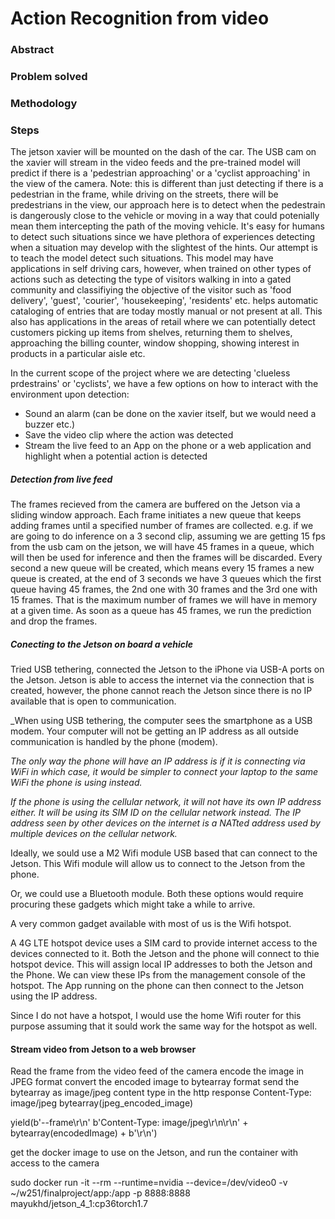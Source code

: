 # Action Recognition from video

### Abstract

### Problem solved

### Methodology

### Steps

The jetson xavier will be mounted on the dash of the car. The USB cam on the xavier will stream in the video feeds and the pre-trained model will predict if there is a 'pedestrian approaching' or a 'cyclist approaching' in the view of the camera. Note: this is different than just detecting if there is a pedestrian in the frame, while driving on the streets, there will be predestrians in the view, our approach here is to detect when the pedestrain is dangerously close to the vehicle or moving in a way that could potenially mean them intercepting the path of the moving vehicle. It's easy for humans to detect such situations since we have plethora of experiences detecting when a situation may develop with the slightest of the hints. Our attempt is to teach the model detect such situations. 
This model may have applications in self driving cars, however, when trained on other types of actions such as detecting the type of visitors walking in into a gated community and classifiying the objective of the visitor such as 'food delivery', 'guest', 'courier', 'housekeeping', 'residents' etc. helps automatic cataloging of entries that are today mostly manual or not present at all. This also has applications in the areas of retail where we can potentially detect customers picking up items from shelves, returning them to shelves, approaching the billing counter, window shopping, showing interest in products in a particular aisle etc.

In the current scope of the project where we are detecting 'clueless prdestrains' or 'cyclists', we have a few options on how to interact with the environment upon detection:

- Sound an alarm (can be done on the xavier itself, but we would need a buzzer etc.)
- Save the video clip where the action was detected
- Stream the live feed to an App on the phone or a web application and highlight when a potential action is detected


##### Detection from live feed

The frames recieved from the camera are buffered on the Jetson via a sliding window approach. Each frame initiates a new queue that keeps adding frames until a specified number of frames are collected. e.g. if we are going to do inference on a 3 second clip, assuming we are getting 15 fps from the usb cam on the jetson, we will have 45 frames in a queue, which will then be used for inference and then the frames will be discarded. Every second a new queue will be created, which means every 15 frames a new queue is created, at the end of 3 seconds we have 3 queues which the first queue having 45 frames, the 2nd one with 30 frames and the 3rd one with 15 frames. That is the maximum number of frames we will have in memory at a given time. As soon as a queue has 45 frames, we run the prediction and drop the frames.


##### Conecting to the Jetson on board a vehicle

Tried USB tethering, connected the Jetson to the iPhone via USB-A ports on the Jetson. Jetson is able to access the internet via the connection that is created, however, the phone cannot reach the Jetson since there is no IP available that is open to communication.

_When using USB tethering, the computer sees the smartphone as a USB modem. Your computer will not be getting an IP address as all outside communication is handled by the phone (modem).

_The only way the phone will have an IP address is if it is connecting via WiFi in which case, it would be simpler to connect your laptop to the same WiFi the phone is using instead._

_If the phone is using the cellular network, it will not have its own IP address either. It will be using its SIM ID on the cellular network instead. The IP address seen by other devices on the internet is a NATted address used by multiple devices on the cellular network._

Ideally, we sould use a M2 Wifi module USB based that can connect to the Jetson. This Wifi module will allow us to connect to the Jetson from the phone.

Or, we could use a Bluetooth module. Both these options would require procuring these gadgets which might take a while to arrive. 

A very common gadget available with most of us is the Wifi hotspot.

A 4G LTE hotspot device uses a SIM card to provide internet access to the devices connected to it. Both the Jetson and the phone will connect to thie hotspot device. This will assign local IP addresses to both the Jetson and the Phone. We can view these IPs from the management console of the hotspot. The App running on the phone can then connect to the Jetson using the IP address.

Since I do not have a hotspot, I would use the home Wifi router for this purpose assuming that it sould work the same way for the hotspot as well.


#### Stream video from Jetson to a web browser
Read the frame from the video feed of the camera
encode the image in JPEG format
convert the encoded image to bytearray format
send the bytearray as image/jpeg content type in the http response
Content-Type: image/jpeg
bytearray(jpeg_encoded_image)

yield(b'--frame\r\n' b'Content-Type: image/jpeg\r\n\r\n' + bytearray(encodedImage) + b'\r\n')


get the docker image to use on the Jetson, and run the container with access to the camera

sudo docker run -it --rm --runtime=nvidia --device=/dev/video0 -v ~/w251/finalproject/app:/app  -p 8888:8888 mayukhd/jetson_4_1:cp36torch1.7


